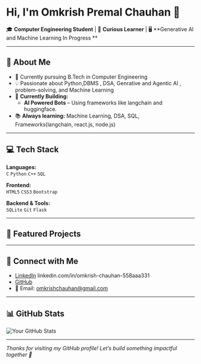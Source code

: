 # Hi, I'm Omkrish Premal Chauhan 👋

🎓 **Computer Engineering Student** | 🧠 **Curious Learner** | 🖥️ **Generative AI and Machine Learning In Progress **

---

## 🚀 About Me
- 🏫 Currently pursuing B.Tech in Computer Engineering
- 💡 Passionate about Python,DBMS , DSA, Genrative and Agentic AI , problem-solving, and Machine Learning
- 🔭 **Currently Building:**  
  - **AI Powered Bots** – Using frameworks like langchain and huggingface.
- 📚 **Always learning:** Machine Learning, DSA, SQL, Frameworks(langchain, react.js, node.js)

---

## 💻 Tech Stack

**Languages:**  
`C` `Python` `C++` `SQL`

**Frontend:**  
`HTML5` `CSS3` `Bootstrap` 

**Backend & Tools:**  
`SQLite` `Git` `Flask`

---

## 📌 Featured Projects


---

## 🔗 Connect with Me

- [LinkedIn](#) linkedin.com/in/omkrish-chauhan-558aaa331
- [GitHub](https://github.com/omki16) 
- 📧 Email: omkrishchauhan@gmail.com

---

## 📊 GitHub Stats

![Your GitHub Stats](https://github-readme-stats.vercel.app/api?username=omki16&show_icons=true&theme=radical)

---

_Thanks for visiting my GitHub profile! Let’s build something impactful together 🚀_
